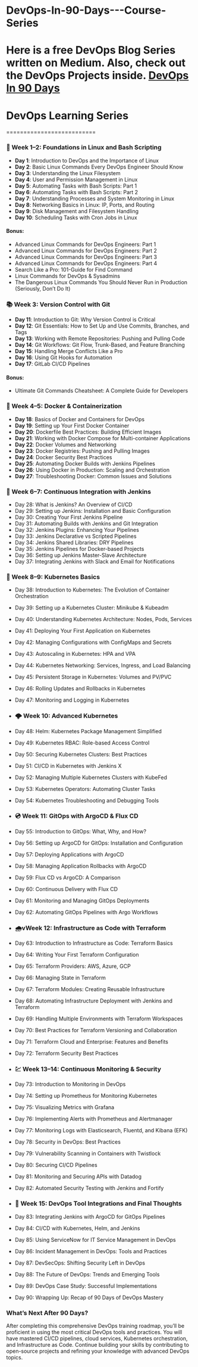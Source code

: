 # DevOps-In-90-Days---Course-Series
Here is a free DevOps Blog Series written on Medium. Also, check out the DevOps Projects inside.
[DevOps In 90 Days](https://medium.com/devsecops-community/devops-in-90-days-series-bde5522eeef0)
==========================
# DevOps Learning Series
==========================
### 📅 Week 1–2: Foundations in Linux and Bash Scripting 
- **Day 1**: Introduction to DevOps and the Importance of Linux  
- **Day 2**: Basic Linux Commands Every DevOps Engineer Should Know  
- **Day 3**: Understanding the Linux Filesystem  
- **Day 4**: User and Permission Management in Linux  
- **Day 5**: Automating Tasks with Bash Scripts: Part 1  
- **Day 6**: Automating Tasks with Bash Scripts: Part 2  
- **Day 7**: Understanding Processes and System Monitoring in Linux  
- **Day 8**: Networking Basics in Linux: IP, Ports, and Routing  
- **Day 9**: Disk Management and Filesystem Handling  
- **Day 10**: Scheduling Tasks with Cron Jobs in Linux  

#### Bonus:  
- Advanced Linux Commands for DevOps Engineers: Part 1  
- Advanced Linux Commands for DevOps Engineers: Part 2  
- Advanced Linux Commands for DevOps Engineers: Part 3  
- Advanced Linux Commands for DevOps Engineers: Part 4  
- Search Like a Pro: 101-Guide for Find Command  
- Linux Commands for DevOps & Sysadmins  
- The Dangerous Linux Commands You Should Never Run in Production (Seriously, Don’t Do It)  

### 📚 Week 3: Version Control with Git  
- **Day 11**: Introduction to Git: Why Version Control is Critical  
- **Day 12**: Git Essentials: How to Set Up and Use Commits, Branches, and Tags  
- **Day 13**: Working with Remote Repositories: Pushing and Pulling Code  
- **Day 14**: Git Workflows: Git Flow, Trunk-Based, and Feature Branching  
- **Day 15**: Handling Merge Conflicts Like a Pro  
- **Day 16**: Using Git Hooks for Automation  
- **Day 17**: GitLab CI/CD Pipelines  

#### Bonus:  
- Ultimate Git Commands Cheatsheet: A Complete Guide for Developers  

### 🐋 Week 4–5: Docker & Containerization  
- **Day 18**: Basics of Docker and Containers for DevOps  
- **Day 19**: Setting up Your First Docker Container  
- **Day 20**: Dockerfile Best Practices: Building Efficient Images  
- **Day 21**: Working with Docker Compose for Multi-container Applications  
- **Day 22**: Docker Volumes and Networking  
- **Day 23**: Docker Registries: Pushing and Pulling Images  
- **Day 24**: Docker Security Best Practices
- **Day 25**: Automating Docker Builds with Jenkins Pipelines
- **Day 26**: Using Docker in Production: Scaling and Orchestration
- **Day 27**: Troubleshooting Docker: Common Issues and Solutions

### 🪼 Week 6–7: Continuous Integration with Jenkins
- Day 28: What is Jenkins? An Overview of CI/CD
- Day 29: Setting up Jenkins: Installation and Basic Configuration
- Day 30: Creating Your First Jenkins Pipeline
- Day 31: Automating Builds with Jenkins and Git Integration
- Day 32: Jenkins Plugins: Enhancing Your Pipelines
- Day 33: Jenkins Declarative vs Scripted Pipelines
- Day 34: Jenkins Shared Libraries: DRY Pipelines
- Day 35: Jenkins Pipelines for Docker-based Projects
- Day 36: Setting up Jenkins Master-Slave Architecture
- Day 37: Integrating Jenkins with Slack and Email for Notifications

### 🎡 Week 8–9: Kubernetes Basics
- Day 38: Introduction to Kubernetes: The Evolution of Container Orchestration
- Day 39: Setting up a Kubernetes Cluster: Minikube & Kubeadm
- Day 40: Understanding Kubernetes Architecture: Nodes, Pods, Services
- Day 41: Deploying Your First Application on Kubernetes
- Day 42: Managing Configurations with ConfigMaps and Secrets
- Day 43: Autoscaling in Kubernetes: HPA and VPA
- Day 44: Kubernetes Networking: Services, Ingress, and Load Balancing
- Day 45: Persistent Storage in Kubernetes: Volumes and PV/PVC
- Day 46: Rolling Updates and Rollbacks in Kubernetes
- Day 47: Monitoring and Logging in Kubernetes

- ### 🌩️ Week 10: Advanced Kubernetes
- Day 48: Helm: Kubernetes Package Management Simplified
- Day 49: Kubernetes RBAC: Role-based Access Control
- Day 50: Securing Kubernetes Clusters: Best Practices
- Day 51: CI/CD in Kubernetes with Jenkins X
- Day 52: Managing Multiple Kubernetes Clusters with KubeFed
- Day 53: Kubernetes Operators: Automating Cluster Tasks
- Day 54: Kubernetes Troubleshooting and Debugging Tools

- ### 💿 Week 11: GitOps with ArgoCD & Flux CD
- Day 55: Introduction to GitOps: What, Why, and How?
- Day 56: Setting up ArgoCD for GitOps: Installation and Configuration
- Day 57: Deploying Applications with ArgoCD
- Day 58: Managing Application Rollbacks with ArgoCD
- Day 59: Flux CD vs ArgoCD: A Comparison
- Day 60: Continuous Delivery with Flux CD
- Day 61: Monitoring and Managing GitOps Deployments
- Day 62: Automating GitOps Pipelines with Argo Workflows

- ### 🌧️vWeek 12: Infrastructure as Code with Terraform
- Day 63: Introduction to Infrastructure as Code: Terraform Basics
- Day 64: Writing Your First Terraform Configuration
- Day 65: Terraform Providers: AWS, Azure, GCP
- Day 66: Managing State in Terraform
- Day 67: Terraform Modules: Creating Reusable Infrastructure
- Day 68: Automating Infrastructure Deployment with Jenkins and Terraform
- Day 69: Handling Multiple Environments with Terraform Workspaces
- Day 70: Best Practices for Terraform Versioning and Collaboration
- Day 71: Terraform Cloud and Enterprise: Features and Benefits
- Day 72: Terraform Security Best Practices

- ### 💹 Week 13–14: Continuous Monitoring & Security
- Day 73: Introduction to Monitoring in DevOps
- Day 74: Setting up Prometheus for Monitoring Kubernetes
- Day 75: Visualizing Metrics with Grafana
- Day 76: Implementing Alerts with Prometheus and Alertmanager
- Day 77: Monitoring Logs with Elasticsearch, Fluentd, and Kibana (EFK)
- Day 78: Security in DevOps: Best Practices
- Day 79: Vulnerability Scanning in Containers with Twistlock
- Day 80: Securing CI/CD Pipelines
- Day 81: Monitoring and Securing APIs with Datadog
- Day 82: Automated Security Testing with Jenkins and Fortify

- ### 🧩 Week 15: DevOps Tool Integrations and Final Thoughts
- Day 83: Integrating Jenkins with ArgoCD for GitOps Pipelines
- Day 84: CI/CD with Kubernetes, Helm, and Jenkins
- Day 85: Using ServiceNow for IT Service Management in DevOps
- Day 86: Incident Management in DevOps: Tools and Practices
- Day 87: DevSecOps: Shifting Security Left in DevOps
- Day 88: The Future of DevOps: Trends and Emerging Tools
- Day 89: DevOps Case Study: Successful Implementations
- Day 90: Wrapping Up: Recap of 90 Days of DevOps Mastery
### What’s Next After 90 Days?
After completing this comprehensive DevOps training roadmap, you’ll be proficient in using the most critical DevOps tools and practices. You will have mastered CI/CD pipelines, cloud services, Kubernetes orchestration, and Infrastructure as Code. Continue building your skills by contributing to open-source projects and refining your knowledge with advanced DevOps topics.
